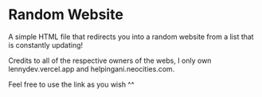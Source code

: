 # Random Website
A simple HTML file that redirects you into a random website from a list that is constantly updating!

Credits to all of the respective owners of the webs, I only own lennydev.vercel.app and helpingani.neocities.com.

Feel free to use the link as you wish ^^
